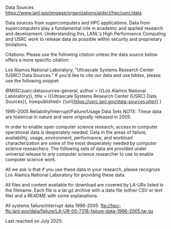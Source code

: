 Data Sources
https://www.lanl.gov/engage/organizations/aldsct/hpc/usrc/data

Data sources from supercomputers and HPC applications.
Data from supercomputers play a fundamental role in academic and applied research and development.  Understanding this, LANL's High Performance Computing and USRC work to release data as possible within security and proprietary limitations.

Citations:
Please use the following citation unless the data source below offers a more specific citation:

Los Alamos National Laboratory, “Ultrascale Systems Research Center (USRC) Data Sources.”
If you'd like to cite our data and use bibtex, please use the following snippet:

@MISC{usrc:datasources-general,
    author = {{Los Alamos National Laboratory}},
    title = {{Ultrascale Systems Research Center (USRC) Data Sources}},
    howpublished= {\url{https://usrc.lanl.gov/data-sources.php}}
}

1995–2005 Reliability/Interrupt/Failure/Usage Data Sets
NOTE: These data are historical in nature and were originally released in 2005.

In order to enable open computer science research, access to computer operational data is desperately needed. Data in the areas of failure, availability, usage, environment, performance, and workload characterization are some of the most desperately needed by computer science researchers. The following sets of data are provided under universal release to any computer science researcher to use to enable computer science work.

 

All we ask is that if you use these data in your research, please recognize Los Alamos National Laboratory for providing these data. 

All files and content available for download are covered by LA-URs listed in the filename. Each file is a tar.gz archive with a data file (either CSV or text file) and a README with some explanations.

All systems failure/interrupt data 1996-2005: ftp://hpc-ftp.lanl.gov/data/failure/LA-UR-05-7318-failure-data-1996-2005.tar.gz


Last reached on July 2025.
